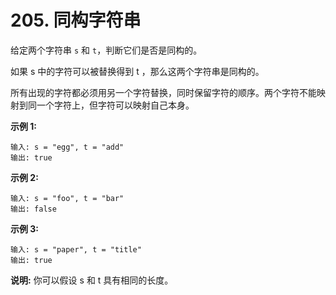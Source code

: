 # 205. 同构字符串

给定两个字符串 `s` 和 `t`，判断它们是否是同构的。

如果 s 中的字符可以被替换得到 t ，那么这两个字符串是同构的。

所有出现的字符都必须用另一个字符替换，同时保留字符的顺序。两个字符不能映射到同一个字符上，但字符可以映射自己本身。

**示例 1:**
```
输入: s = "egg", t = "add"
输出: true
```

**示例 2:**
```
输入: s = "foo", t = "bar"
输出: false
```

**示例 3:**
```
输入: s = "paper", t = "title"
输出: true
```

**说明:**
你可以假设 s 和 t 具有相同的长度。
